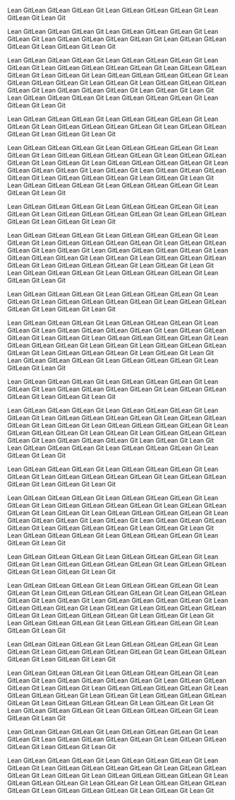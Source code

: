 Lean GitLean GitLean GitLean Git
Lean GitLean GitLean GitLean Git
Lean GitLean Git
Lean Git

Lean GitLean GitLean GitLean Git
Lean GitLean GitLean GitLean Git
Lean GitLean Git
Lean GitLean GitLean GitLean GitLean Git
Lean GitLean GitLean GitLean Git
Lean GitLean Git
Lean Git

Lean GitLean GitLean GitLean Git
Lean GitLean GitLean GitLean Git
Lean GitLean Git
Lean GitLean GitLean GitLean GitLean Git
Lean GitLean GitLean GitLean Git
Lean GitLean Git
Lean GitLean GitLean GitLean GitLean Git
Lean GitLean GitLean GitLean Git
Lean GitLean Git
Lean GitLean GitLean GitLean GitLean Git
Lean GitLean GitLean GitLean Git
Lean GitLean Git
Lean Git
Lean GitLean GitLean GitLean Git
Lean GitLean GitLean GitLean Git
Lean GitLean Git
Lean Git

Lean GitLean GitLean GitLean Git
Lean GitLean GitLean GitLean Git
Lean GitLean Git
Lean GitLean GitLean GitLean GitLean Git
Lean GitLean GitLean GitLean Git
Lean GitLean Git
Lean Git

Lean GitLean GitLean GitLean Git
Lean GitLean GitLean GitLean Git
Lean GitLean Git
Lean GitLean GitLean GitLean GitLean Git
Lean GitLean GitLean GitLean Git
Lean GitLean Git
Lean GitLean GitLean GitLean GitLean Git
Lean GitLean GitLean GitLean Git
Lean GitLean Git
Lean GitLean GitLean GitLean GitLean Git
Lean GitLean GitLean GitLean Git
Lean GitLean Git
Lean Git
Lean GitLean GitLean GitLean Git
Lean GitLean GitLean GitLean Git
Lean GitLean Git
Lean Git

Lean GitLean GitLean GitLean Git
Lean GitLean GitLean GitLean Git
Lean GitLean Git
Lean GitLean GitLean GitLean GitLean Git
Lean GitLean GitLean GitLean Git
Lean GitLean Git
Lean Git

Lean GitLean GitLean GitLean Git
Lean GitLean GitLean GitLean Git
Lean GitLean Git
Lean GitLean GitLean GitLean GitLean Git
Lean GitLean GitLean GitLean Git
Lean GitLean Git
Lean GitLean GitLean GitLean GitLean Git
Lean GitLean GitLean GitLean Git
Lean GitLean Git
Lean GitLean GitLean GitLean GitLean Git
Lean GitLean GitLean GitLean Git
Lean GitLean Git
Lean Git
Lean GitLean GitLean GitLean Git
Lean GitLean GitLean GitLean Git
Lean GitLean Git
Lean Git

Lean GitLean GitLean GitLean Git
Lean GitLean GitLean GitLean Git
Lean GitLean Git
Lean GitLean GitLean GitLean GitLean Git
Lean GitLean GitLean GitLean Git
Lean GitLean Git
Lean Git

Lean GitLean GitLean GitLean Git
Lean GitLean GitLean GitLean Git
Lean GitLean Git
Lean GitLean GitLean GitLean GitLean Git
Lean GitLean GitLean GitLean Git
Lean GitLean Git
Lean GitLean GitLean GitLean GitLean Git
Lean GitLean GitLean GitLean Git
Lean GitLean Git
Lean GitLean GitLean GitLean GitLean Git
Lean GitLean GitLean GitLean Git
Lean GitLean Git
Lean Git
Lean GitLean GitLean GitLean Git
Lean GitLean GitLean GitLean Git
Lean GitLean Git
Lean Git

Lean GitLean GitLean GitLean Git
Lean GitLean GitLean GitLean Git
Lean GitLean Git
Lean GitLean GitLean GitLean GitLean Git
Lean GitLean GitLean GitLean Git
Lean GitLean Git
Lean Git

Lean GitLean GitLean GitLean Git
Lean GitLean GitLean GitLean Git
Lean GitLean Git
Lean GitLean GitLean GitLean GitLean Git
Lean GitLean GitLean GitLean Git
Lean GitLean Git
Lean GitLean GitLean GitLean GitLean Git
Lean GitLean GitLean GitLean Git
Lean GitLean Git
Lean GitLean GitLean GitLean GitLean Git
Lean GitLean GitLean GitLean Git
Lean GitLean Git
Lean Git
Lean GitLean GitLean GitLean Git
Lean GitLean GitLean GitLean Git
Lean GitLean Git
Lean Git

Lean GitLean GitLean GitLean Git
Lean GitLean GitLean GitLean Git
Lean GitLean Git
Lean GitLean GitLean GitLean GitLean Git
Lean GitLean GitLean GitLean Git
Lean GitLean Git
Lean Git

Lean GitLean GitLean GitLean Git
Lean GitLean GitLean GitLean Git
Lean GitLean Git
Lean GitLean GitLean GitLean GitLean Git
Lean GitLean GitLean GitLean Git
Lean GitLean Git
Lean GitLean GitLean GitLean GitLean Git
Lean GitLean GitLean GitLean Git
Lean GitLean Git
Lean GitLean GitLean GitLean GitLean Git
Lean GitLean GitLean GitLean Git
Lean GitLean Git
Lean Git
Lean GitLean GitLean GitLean Git
Lean GitLean GitLean GitLean Git
Lean GitLean Git
Lean Git

Lean GitLean GitLean GitLean Git
Lean GitLean GitLean GitLean Git
Lean GitLean Git
Lean GitLean GitLean GitLean GitLean Git
Lean GitLean GitLean GitLean Git
Lean GitLean Git
Lean Git

Lean GitLean GitLean GitLean Git
Lean GitLean GitLean GitLean Git
Lean GitLean Git
Lean GitLean GitLean GitLean GitLean Git
Lean GitLean GitLean GitLean Git
Lean GitLean Git
Lean GitLean GitLean GitLean GitLean Git
Lean GitLean GitLean GitLean Git
Lean GitLean Git
Lean GitLean GitLean GitLean GitLean Git
Lean GitLean GitLean GitLean Git
Lean GitLean Git
Lean Git
Lean GitLean GitLean GitLean Git
Lean GitLean GitLean GitLean Git
Lean GitLean Git
Lean Git

Lean GitLean GitLean GitLean Git
Lean GitLean GitLean GitLean Git
Lean GitLean Git
Lean GitLean GitLean GitLean GitLean Git
Lean GitLean GitLean GitLean Git
Lean GitLean Git
Lean Git

Lean GitLean GitLean GitLean Git
Lean GitLean GitLean GitLean Git
Lean GitLean Git
Lean GitLean GitLean GitLean GitLean Git
Lean GitLean GitLean GitLean Git
Lean GitLean Git
Lean GitLean GitLean GitLean GitLean Git
Lean GitLean GitLean GitLean Git
Lean GitLean Git
Lean GitLean GitLean GitLean GitLean Git
Lean GitLean GitLean GitLean Git
Lean GitLean Git
Lean Git
Lean GitLean GitLean GitLean Git
Lean GitLean GitLean GitLean Git
Lean GitLean Git
Lean Git

Lean GitLean GitLean GitLean Git
Lean GitLean GitLean GitLean Git
Lean GitLean Git
Lean GitLean GitLean GitLean GitLean Git
Lean GitLean GitLean GitLean Git
Lean GitLean Git
Lean Git

Lean GitLean GitLean GitLean Git
Lean GitLean GitLean GitLean Git
Lean GitLean Git
Lean GitLean GitLean GitLean GitLean Git
Lean GitLean GitLean GitLean Git
Lean GitLean Git
Lean GitLean GitLean GitLean GitLean Git
Lean GitLean GitLean GitLean Git
Lean GitLean Git
Lean GitLean GitLean GitLean GitLean Git
Lean GitLean GitLean GitLean Git
Lean GitLean Git
Lean Git
